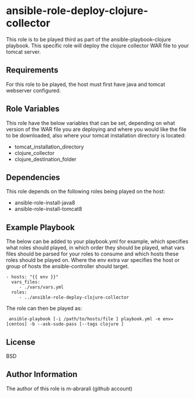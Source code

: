 ansible-role-deploy-clojure-collector
=========

This role is to be played third as part of the ansible-playbook-clojure playbook. This specific role will deploy the clojure collector WAR file to your tomcat server.

Requirements
------------

For this role to be played, the host must first have java and tomcat webserver configured.

Role Variables
--------------

This role have the below variables that can be set, depending on what version of the WAR file you are deploying and where you would like the file to be downloaded, also where your tomcat installation directory is located:
- tomcat_installation_directory
- clojure_collector
- clojure_destination_folder

Dependencies
------------

This role depends on the following roles being played on the host:

- ansible-role-install-java8
- ansible-role-install-tomcat8

Example Playbook
----------------

The below can be added to your playbook.yml for example, which specifies what roles should played, in which order they should be played, what vars files should be parsed for your roles to consume and which hosts these roles should be played on. Where the env extra var specifies the host or group of hosts the ansible-controller should target.

    - hosts: "{{ env }}"
      vars_files:
         - ./vars/vars.yml
      roles:
         - ../ansible-role-deploy-clojure-collector

The role can then be played as:

     ansible-playbook [-i /path/to/hosts/file ] playbook.yml -e env=[centos] -b --ask-sudo-pass [--tags clojure ]

License
-------

BSD

Author Information
------------------

The author of this role is m-abrarali (github account)
